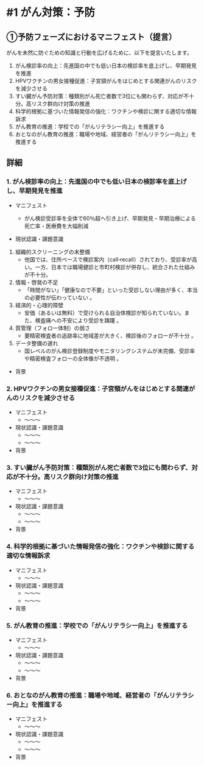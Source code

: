 # #1 がん対策：予防

## ①予防フェーズにおけるマニフェスト（提言）
がんを未然に防ぐための知識と行動を広げるために、以下を提言いたします。

1. がん検診率の向上：先進国の中でも低い日本の検診率を底上げし、早期発見を推進
2. HPVワクチンの男女接種促進：子宮頸がんをはじめとする関連がんのリスクを減少させる
3. すい臓がん予防対策：種類別がん死亡者数で3位にも関わらず、対応が不十分。高リスク群向け対策の推進
4. 科学的根拠に基づいた情報発信の強化：ワクチンや検診に関する適切な情報訴求
5. がん教育の推進：学校での「がんリテラシー向上」を推進する
6. おとなのがん教育の推進：職場や地域、経営者の「がんリテラシー向上」を推進する

## 詳細
### 1. がん検診率の向上：先進国の中でも低い日本の検診率を底上げし、早期発見を推進
- マニフェスト
  - がん検診受診率を全体で60％超へ引き上げ、早期発見・早期治療による死亡率・医療費を大幅削減

- 現状認識・課題意識
1. 組織的スクリーニングの未整備
    - 他国では、住所ベースで検診案内（call‑recall）されており、受診率が高い。一方、日本では職場健診と市町村検診が併存し、統合された仕組みが不十分。
2. 情報・啓発の不足
    - 「時間がない」「健康なので不要」といった受診しない理由が多く、本当の必要性が伝わっていない 。
3. 経済的・心理的障壁
    - 安価（あるいは無料）で受けられる自治体検診が知られていない。また、検査痛への不安により受診を躊躇 。
4. 質管理（フォロー体制）の弱さ
    - 要精密検査者の追跡率に地域差が大きく、検診後のフォローが不十分 。
5. データ整備の遅れ
    - 国レベルのがん検診登録制度やモニタリングシステムが未完備、受診率や精密検査フォローの全体像が不透明 。

- 背景

### 2. HPVワクチンの男女接種促進：子宮頸がんをはじめとする関連がんのリスクを減少させる
- マニフェスト
  - ～～～
- 現状認識・課題意識
  - ～～～
  - ～～～
- 背景

### 3. すい臓がん予防対策：種類別がん死亡者数で3位にも関わらず、対応が不十分。高リスク群向け対策の推進
- マニフェスト
  - ～～～
- 現状認識・課題意識
  - ～～～
  - ～～～
- 背景

### 4. 科学的根拠に基づいた情報発信の強化：ワクチンや検診に関する適切な情報訴求
- マニフェスト
  - ～～～
- 現状認識・課題意識
  - ～～～
  - ～～～
- 背景

### 5. がん教育の推進：学校での「がんリテラシー向上」を推進する
- マニフェスト
  - ～～～
- 現状認識・課題意識
  - ～～～
  - ～～～
- 背景

### 6. おとなのがん教育の推進：職場や地域、経営者の「がんリテラシー向上」を推進する
- マニフェスト
  - ～～～
- 現状認識・課題意識
  - ～～～
  - ～～～
- 背景
